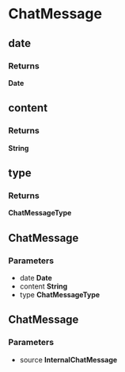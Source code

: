 # ChatMessage

## date

### Returns

__Date__

## content

### Returns

__String__

## type

### Returns

__ChatMessageType__

## ChatMessage

### Parameters

 - date **Date**
 - content **String**
 - type **ChatMessageType**


## ChatMessage

### Parameters

 - source **InternalChatMessage**


